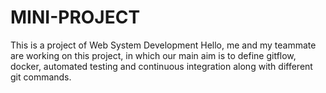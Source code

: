 # MINI-PROJECT
This is a project of Web System Development
Hello, me and my teammate are working on this project,
in which our main aim is to define gitflow, docker, automated testing and continuous integration
along with different git commands.
